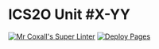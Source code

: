# ICS2O Unit #X-YY
[![Mr Coxall's Super Linter](https://github.com/ICD2O-Digital-Tech-JackT/Unit3-04-HTML-FarenheitCelsius/workflows/Mr%20Coxall's%20Super%20Linter/badge.svg)](https://github.com/ICD2O-Digital-Tech-JackT/Unit3-04-HTML-FarenheitCelsius/actions)
[![Deploy Pages](https://github.com/ICD2O-Digital-Tech-JackT/Unit3-04-HTML-FarenheitCelsius/workflows/Deploy%20Pages/badge.svg)](https://github.com/ICD2O-Digital-Tech-JackT/Unit3-04-HTML-FarenheitCelsius/actions)
